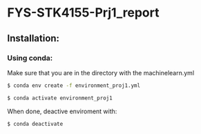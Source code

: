 # FYS-STK4155-Prj1_report

## Installation:

### Using conda:

Make sure that you are in the directory with the machinelearn.yml

```bash
$ conda env create -f environment_proj1.yml
```
```bash
$ conda activate environment_proj1
```

When done, deactive enviroment with:

```bash
$ conda deactivate
```

